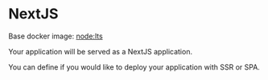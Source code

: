 # NextJS
Base docker image: [node:lts](https://hub.docker.com/_/node)

Your application will be served as a NextJS application.

You can define if you would like to deploy your application with SSR or SPA.